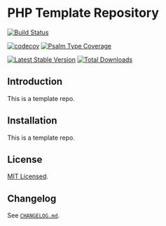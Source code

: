 # PHP Template Repository

[![Build Status](https://github.com/gsteel/listless-convert/workflows/Continuous%20Integration/badge.svg)](https://github.com/gsteel/listless-convert/actions?query=workflow%3A"Continuous+Integration")

[![codecov](https://codecov.io/gh/gsteel/listless-convert/branch/main/graph/badge.svg)](https://codecov.io/gh/gsteel/listless-convert)
[![Psalm Type Coverage](https://shepherd.dev/github/gsteel/listless-convert/coverage.svg)](https://shepherd.dev/github/gsteel/listless-convert)

[![Latest Stable Version](https://poser.pugx.org/gsteel/listless-convert/v/stable)](https://packagist.org/packages/gsteel/listless-convert)
[![Total Downloads](https://poser.pugx.org/gsteel/listless-convert/downloads)](https://packagist.org/packages/gsteel/listless-convert)

## Introduction

This is a template repo.

## Installation

This is a template repo.

## License

[MIT Licensed](LICENSE.md).

## Changelog

See [`CHANGELOG.md`](CHANGELOG.md).
